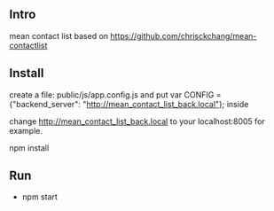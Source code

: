 ## Intro

mean contact list based on https://github.com/chrisckchang/mean-contactlist



## Install

create a file: public/js/app.config.js and put var CONFIG = {"backend_server": "http://mean_contact_list_back.local"}; inside

change http://mean_contact_list_back.local to your localhost:8005 for example.

npm install

## Run

* npm start


